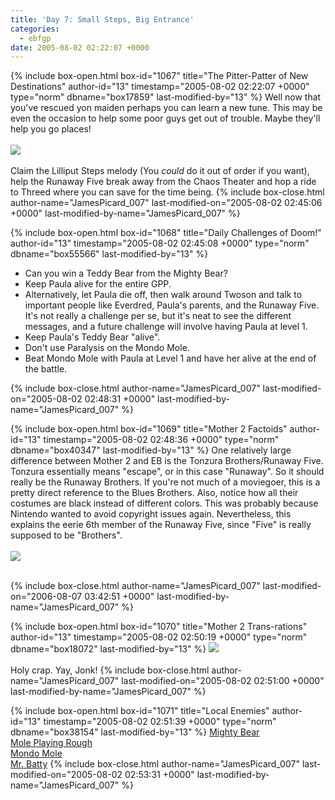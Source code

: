 ```yaml
---
title: 'Day 7: Small Steps, Big Entrance'
categories:
  - ebfgp
date: 2005-08-02 02:22:07 +0000
---
```

{% include box-open.html box-id="1067" title="The Pitter-Patter of New Destinations" author-id="13" timestamp="2005-08-02 02:22:07 +0000" type="norm" dbname="box17859" last-modified-by="13" %}
Well now that you've rescued yon maiden perhaps you can learn a new tune. This may be even the occasion to help some poor guys get out of trouble. Maybe they'll help you go places!<br /><br />
<img src="http - //classic.starmen.net/ebfgp/img/eb7.png"/><br /><br />
Claim the Lilliput Steps melody (You <i>could</i> do it out of order if you want), help the Runaway Five break away from the Chaos Theater and hop a ride to Threed where you can save for the time being. 
{% include box-close.html author-name="JamesPicard_007" last-modified-on="2005-08-02 02:45:06 +0000" last-modified-by-name="JamesPicard_007" %}

{% include box-open.html box-id="1068" title="Daily Challenges of Doom!" author-id="13" timestamp="2005-08-02 02:45:08 +0000" type="norm" dbname="box55566" last-modified-by="13" %}
<ul>
<li>Can you win a Teddy Bear from the Mighty Bear?</li>
<li>Keep Paula alive for the entire GPP.</li>
<li>Alternatively, let Paula die off, then walk around Twoson and talk to important people like Everdred, Paula's parents, and the Runaway Five. It's not really a challenge per se, but it's neat to see the different messages, and a future challenge will involve having Paula at level 1.</li>
<li>Keep Paula's Teddy Bear "alive".</li>
<li>Don't use Paralysis on the Mondo Mole.</li>
<li>Beat Mondo Mole with Paula at Level 1 and have her alive at the end of the battle.</li>
</ul>
{% include box-close.html author-name="JamesPicard_007" last-modified-on="2005-08-02 02:48:31 +0000" last-modified-by-name="JamesPicard_007" %}

{% include box-open.html box-id="1069" title="Mother 2 Factoids" author-id="13" timestamp="2005-08-02 02:48:36 +0000" type="norm" dbname="box40347" last-modified-by="13" %}
 One relatively large difference between Mother 2 and EB is the Tonzura Brothers/Runaway Five. Tonzura essentially means "escape", or in this case "Runaway". So it should really be the Runaway Brothers. If you're not much of a moviegoer, this is a pretty direct reference to the Blues Brothers. Also, notice how all their costumes are black instead of different colors. This was probably because Nintendo wanted to avoid copyright issues again. Nevertheless, this explains the eerie 6th member of the Runaway Five, since "Five" is really supposed to be "Brothers".<br /><br />
<img src="http - //classic.starmen.net/ebfgp/img/mo7.gif"/><br /><br />

{% include box-close.html author-name="JamesPicard_007" last-modified-on="2006-08-07 03:42:51 +0000" last-modified-by-name="JamesPicard_007" %}

{% include box-open.html box-id="1070" title="Mother 2 Trans-rations" author-id="13" timestamp="2005-08-02 02:50:19 +0000" type="norm" dbname="box18072" last-modified-by="13" %}
<img src="http - //classic.starmen.net/ebfgp/trans/tr7.gif"/><br /><br />
Holy crap. Yay, Jonk!
{% include box-close.html author-name="JamesPicard_007" last-modified-on="2005-08-02 02:51:00 +0000" last-modified-by-name="JamesPicard_007" %}

{% include box-open.html box-id="1071" title="Local Enemies" author-id="13" timestamp="2005-08-02 02:51:39 +0000" type="norm" dbname="box38154" last-modified-by="13" %}
<a href="http://starmen.net/mother2/ebdb/enemies.php?enemy=27">Mighty Bear</a><br />
<a href="http://starmen.net/mother2/ebdb/enemies.php?enemy=143">Mole Playing Rough</a><br />
<a href="http://starmen.net/mother2/ebdb/enemies.php?enemy=40">Mondo Mole</a><br />
<a href="http://starmen.net/mother2/ebdb/enemies.php?enemy=56">Mr. Batty</a>
{% include box-close.html author-name="JamesPicard_007" last-modified-on="2005-08-02 02:53:31 +0000" last-modified-by-name="JamesPicard_007" %}
